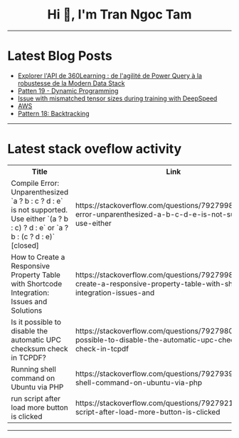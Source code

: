 <h1 align="center">Hi 👋, I'm Tran Ngoc Tam</h1>

---

# Latest Blog Posts 
<!-- BLOG-POST-LIST:START -->
- [Explorer l&#39;API de 360Learning : de l&#39;agilité de Power Query à la robustesse de la Modern Data Stack](https://dev.to/onepoint/explorer-lapi-de-360learning-de-lagilite-de-power-query-a-la-robustesse-de-la-modern-data-stack-5739)
- [Patten 19 - Dynamic Programming](https://dev.to/arpitrathore/patten-19-dynamic-programming-10c9)
- [Issue with mismatched tensor sizes during training with DeepSpeed](https://dev.to/_1f0995eba7c81ed78c499/issue-with-mismatched-tensor-sizes-during-training-with-deepspeed-506k)
- [AWS](https://dev.to/fenil_patel_04/aws-2lak)
- [Pattern 18: Backtracking](https://dev.to/arpitrathore/pattern-18-backtracking-l17)
<!-- BLOG-POST-LIST:END -->

---

# Latest stack oveflow activity
<table>
  <tr><th>Title</th><th>Link</th></tr>
  <!-- STACKOVERFLOW:START --><tr><td>Compile Error: Unparenthesized `a ? b : c ? d : e` is not supported. Use either `&lpar;a ? b : c&rpar; ? d : e` or `a ? b : &lpar;c ? d : e&rpar;` [closed]</td><td>https://stackoverflow.com/questions/79279983/compile-error-unparenthesized-a-b-c-d-e-is-not-supported-use-either</td></tr><tr><td>How to Create a Responsive Property Table with Shortcode Integration: Issues and Solutions</td><td>https://stackoverflow.com/questions/79279981/how-to-create-a-responsive-property-table-with-shortcode-integration-issues-and</td></tr><tr><td>Is it possible to disable the automatic UPC checksum check in TCPDF?</td><td>https://stackoverflow.com/questions/79279807/is-it-possible-to-disable-the-automatic-upc-checksum-check-in-tcpdf</td></tr><tr><td>Running shell command on Ubuntu via PHP</td><td>https://stackoverflow.com/questions/79279398/running-shell-command-on-ubuntu-via-php</td></tr><tr><td>run script after load more button is clicked</td><td>https://stackoverflow.com/questions/79279217/run-script-after-load-more-button-is-clicked</td></tr><!-- STACKOVERFLOW:END -->
</table>

---


